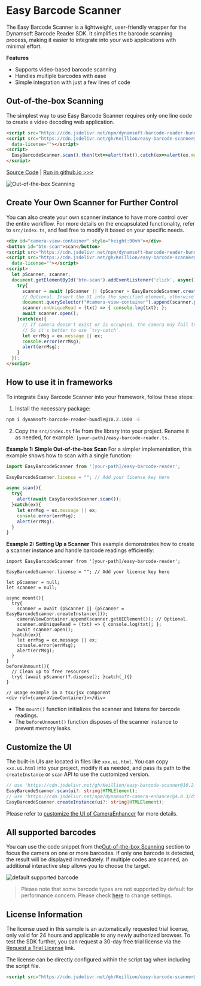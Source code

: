 # Easy Barcode Scanner

The Easy Barcode Scanner is a lightweight, user-friendly wrapper for the Dynamsoft Barcode Reader SDK. It simplifies the barcode scanning process, making it easier to integrate into your web applications with minimal effort.

**Features**
* Supports video-based barcode scanning
* Handles multiple barcodes with ease
* Simple integration with just a few lines of code

## Out-of-the-box Scanning

The simplest way to use Easy Barcode Scanner requires only one line code to create a video decoding web application.

```html
<script src="https://cdn.jsdelivr.net/npm/dynamsoft-barcode-reader-bundle@10.2.1000/dist/dbr.bundle.js"></script>
<script src="https://cdn.jsdelivr.net/gh/Keillion/easy-barcode-scanner@10.2.1007/dist/easy-barcode-scanner.js"
  data-license=""></script>
<script>
  EasyBarcodeScanner.scan().then(txt=>alert(txt)).catch(ex=>alert(ex.message || ex));
</script>
```
[Source Code](https://github.com/Keillion/easy-barcode-scanner/blob/main/index.html) | [Run in github.io >>>](https://keillion.github.io/easy-barcode-scanner/index.html)

![Out-of-the-box Scanning](./out-off-box-scan.png)

## Create Your Own Scanner for Further Control

You can also create your own scanner instance to have more control over the entire workflow. For more details on the encapsulated functionality, refer to `src/index.ts`, and feel free to modify it based on your specific needs.

```html
<div id="camera-view-container" style="height:90vh"></div>
<button id="btn-scan">scan</button>
<script src="https://cdn.jsdelivr.net/npm/dynamsoft-barcode-reader-bundle@10.2.1000/dist/dbr.bundle.js"></script>
<script src="https://cdn.jsdelivr.net/gh/Keillion/easy-barcode-scanner@10.2.1007/dist/easy-barcode-scanner.js"
  data-license=""></script>
<script>
  let pScanner, scanner;
  document.getElementById('btn-scan').addEventListener('click', async()=>{
    try{
      scanner = await (pScanner || (pScanner = EasyBarcodeScanner.createInstance()));
      // Optional. Insert the UI into the specified element, otherwise the UI will be inserted into `document.body`.
      document.querySelector("#camera-view-container").append(scanner.getUIElement());
      scanner.onUniqueRead = (txt) => { console.log(txt); };
      await scanner.open();
    }catch(ex){
      // If camera doesn't exist or is occupied, the camera may fail to open.
      // So it's better to use `try-catch`.
      let errMsg = ex.message || ex;
      console.error(errMsg);
      alert(errMsg);
    }
  });
</script>
```

## How to use it in frameworks

To integrate Easy Barcode Scanner into your framework, follow these steps:

1. Install the necessary package:

```sh
npm i dynamsoft-barcode-reader-bundle@10.2.1000 -E
```

2. Copy the `src/index.ts` file from the library into your project. Rename it as needed, for example: `[your-path]/easy-barcode-reader.ts.`

**Example 1: Simple Out-of-the-box Scan**
For a simpler implementation, this example shows how to scan with a single function:

```ts
import EasyBarcodeScanner from '[your-path]/easy-barcode-reader';

EasyBarcodeScanner.license = ""; // Add your license key here

async scan(){
  try{
    alert(await EasyBarcodeScanner.scan());
  }catch(ex){
    let errMsg = ex.message || ex;
    console.error(errMsg);
    alert(errMsg);
  }
}
```

**Example 2: Setting Up a Scanner**
This example demonstrates how to create a scanner instance and handle barcode readings efficiently:

```tsx
import EasyBarcodeScanner from '[your-path]/easy-barcode-reader';

EasyBarcodeScanner.license = ""; // Add your license key here

let pScanner = null;
let scanner = null;

async mount(){
  try{
    scanner = await (pScanner || (pScanner = EasyBarcodeScanner.createInstance()));
    cameraViewContainer.append(scanner.getUIElement()); // Optional.
    scanner.onUniqueRead = (txt) => { console.log(txt); };
    await scanner.open();
  }catch(ex){
    let errMsg = ex.message || ex;
    console.error(errMsg);
    alert(errMsg);
  }
}
beforeUnmount(){
  // Clean up to free resources
  try{ (await pScanner)?.dispose(); }catch(_){}
}

// usage example in a tsx/jsx component
<div ref={cameraViewContainer}></div>
```

* The `mount()` function initializes the scanner and listens for barcode readings.
* The `beforeUnmount()` function disposes of the scanner instance to prevent memory leaks.

## Customize the UI

The built-in UIs are located in files like `xxx.ui.html`. You can copy `xxx.ui.html` into your project, modify it as needed, and pass its path to the `createInstance` or `scan` API to use the customized version.

```typescript
// use 'https://cdn.jsdelivr.net/gh/Keillion/easy-barcode-scanner@10.2.1007/easy-barcode-scanner.ui.html' by default
EasyBarcodeScanner.scan(ui?: string|HTMLElement);
// use 'https://cdn.jsdelivr.net/npm/dynamsoft-camera-enhancer@4.0.3/dist/dce.ui.html' by default
EasyBarcodeScanner.createInstance(ui?: string|HTMLElement);
```

Please refer to [customize the UI of CameraEnhancer](https://www.dynamsoft.com/camera-enhancer/docs/web/programming/javascript/user-guide/index.html#customize-the-ui) for more details.

## All supported barcodes

You can use the code snippet from the[Out-of-the-box Scanning](#out-of-the-box-scanning) section to focus the camera on one or more barcodes. If only one barcode is detected, the result will be displayed immediately. If multiple codes are scanned, an additional interactive step allows you to choose the target.

![default supported barcode](./default-supported-barcode.png)

> Please note that some barcode types are not supported by default for performance concern. Please check [here](https://www.dynamsoft.com/barcode-reader/docs/web/programming/javascript/user-guide/index.html#customize-the-process) to change settings.

## License Information

The license used in this sample is an automatically requested trial license, only valid for 24 hours and applicable to any newly authorized browser. To test the SDK further, you can request a 30-day free trial license via the <a href="https://www.dynamsoft.com/customer/license/trialLicense?ver=10.2.10&utm_source=sampleReadme&product=dbr&package=js" target="_blank">Request a Trial License</a> link.

The license can be directly configured within the script tag when including the script file.

```html
<script src="https://cdn.jsdelivr.net/gh/Keillion/easy-barcode-scanner@10.2.1007/dist/easy-barcode-scanner.js" data-license="[YOUR-LICENSE]"></script>
```
